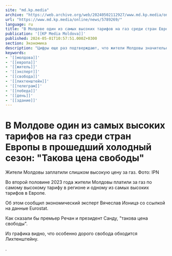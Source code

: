 ```yaml
---
site: "md.kp.media"
archive: "https://web.archive.org/web/20240502112927/www.md.kp.media/online/news/5789269/"
url: "https://www.md.kp.media/online/news/5789269/"
language: ru
title: "В Молдове один из самых высоких тарифов на газ среди стран Европы в прошедший холодный сезон: \"Такова цена свободы\""
publication: '[[KP Media Moldova]]'
published: 2024-05-01T10:57:51.000Z+0300
section: Экономика
description: "Цифры еще раз подтверждают, что жители Молдовы значительно переплачивали за газ"
keywords:
- '[[молдова]]'
- '[[европа]]'
- '[[житель]]'
- '[[эксперт]]'
- '[[свобода]]'
- '[[лихтенштейн]]'
- '[[телеграм]]'
- '[[победа]]'
- '[[день]]'
- '[[здание]]'
---
```


# В Молдове один из самых высоких тарифов на газ среди стран Европы в прошедший холодный сезон: "Такова цена свободы"

Жители Молдовы заплатили слишком высокую цену за газ. Фото: IPN

Во второй половине 2023 года жители Молдовы платили за газ по самому высокому тарифу в регионе и одному из самых высоких тарифов в Европе.

Об этом сообщил экономический эксперт Вячеслав Ионицэ со ссылкой на данные Eurostat.

Как сказали бы премьер Речан и президент Санду, "такова цена свободы".

Из графика видно, что особенно дорого свобода обходится Лихтенштейну.

.